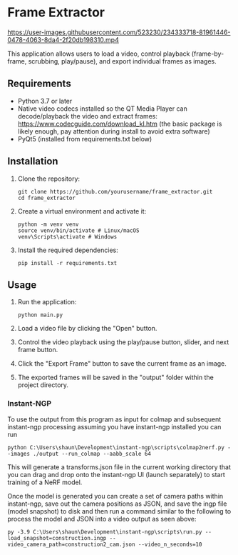 ﻿# Frame Extractor
 
https://user-images.githubusercontent.com/523230/234333718-81961446-0478-4063-8da4-2f20db198310.mp4

This application allows users to load a video, control playback (frame-by-frame, scrubbing, play/pause), and export individual frames as images.

## Requirements

- Python 3.7 or later
- Native video codecs installed so the QT Media Player can decode/playback the video and extract frames: https://www.codecguide.com/download_kl.htm (the basic package is likely enough, pay attention during install to avoid extra software)
- PyQt5 (installed from requirements.txt below)

## Installation

1. Clone the repository:

    ```
    git clone https://github.com/yourusername/frame_extractor.git
    cd frame_extractor
    ```

1.  Create a virtual environment and activate it:

    ```
    python -m venv venv
    source venv/bin/activate # Linux/macOS
    venv\Scripts\activate # Windows
    ```

1. Install the required dependencies:
    ```
    pip install -r requirements.txt
    ```

## Usage

1. Run the application:
    ```
    python main.py
    ```

2. Load a video file by clicking the "Open" button.

3. Control the video playback using the play/pause button, slider, and next frame button.

4. Click the "Export Frame" button to save the current frame as an image.

5. The exported frames will be saved in the "output" folder within the project directory.

### Instant-NGP
To use the output from this program as input for colmap and subsequent instant-ngp processing assuming you have instant-ngp installed you can run

```
python C:\Users\shaun\Development\instant-ngp\scripts\colmap2nerf.py --images ./output --run_colmap --aabb_scale 64
```

This will generate a transforms.json file in the current working directory that you can drag and drop onto the instant-ngp UI (launch separately) to start training of a NeRF model.

Once  the model is generated you can create a set of camera paths within instant-ngp, save out the camera positions as JSON, and save the ingp file (model snapshot) to disk and then run a command similar to the following to process the model and JSON into a video output as seen above:

```
py -3.9 C:\Users\shaun\Development\instant-ngp\scripts\run.py --load_snapshot=construction.ingp --video_camera_path=construction2_cam.json --video_n_seconds=10
```